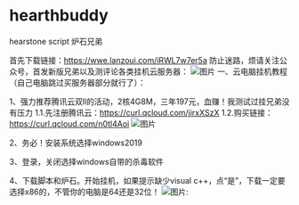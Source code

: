 # hearthbuddy
hearstone script 炉石兄弟

首先下载链接：https://wwe.lanzoui.com/iRWL7w7er5a
防止迷路，烦请关注公众号，首发新版兄弟以及测评论各类挂机云服务器：
![图片](https://uploader.shimo.im/f/zWXlzOiKvag1Pgj6.jpg!thumbnail?accessToken=eyJhbGciOiJIUzI1NiIsImtpZCI6ImRlZmF1bHQiLCJ0eXAiOiJKV1QifQ.eyJhdWQiOiJhY2Nlc3NfcmVzb3VyY2UiLCJleHAiOjE2MzYxNjk5NjQsImciOiJodlBYaGRwdnFYYzZ4R2NyIiwiaWF0IjoxNjM2MTY5NjY0LCJ1c2VySWQiOjM4NTc4OTMzfQ.y1odL_30UdL25eDXd3sGJ0goUSgm8G_bsqTbxKJqcbQ)
一、云电脑挂机教程（自己电脑跳过买服务器部分就行了）：

1、强力推荐腾讯云双ll的活动，2核4G8M，三年197元，血赚！我测试过挂兄弟没有压力
1.1.先注册腾讯云：https://curl.qcloud.com/jirxXSzX
1.2.购买链接：https://curl.qcloud.com/n0tl4Aoi
![图片](https://uploader.shimo.im/f/eFr0e2zTnwgRFFrD.png!thumbnail?accessToken=eyJhbGciOiJIUzI1NiIsImtpZCI6ImRlZmF1bHQiLCJ0eXAiOiJKV1QifQ.eyJhdWQiOiJhY2Nlc3NfcmVzb3VyY2UiLCJleHAiOjE2MzYxNjk5NjQsImciOiJodlBYaGRwdnFYYzZ4R2NyIiwiaWF0IjoxNjM2MTY5NjY0LCJ1c2VySWQiOjM4NTc4OTMzfQ.y1odL_30UdL25eDXd3sGJ0goUSgm8G_bsqTbxKJqcbQ)

2、务必！安装系统选择windows2019

3、登录，关闭选择windows自带的杀毒软件

4、下载脚本和炉石。开始挂机，如果提示缺少visual c++，点“是”，下载一定要选择x86的，不管你的电脑是64还是32位！
![图片:](https://uploader.shimo.im/f/F9qTNZAtdd6W4z21.PNG!thumbnail?accessToken=eyJhbGciOiJIUzI1NiIsImtpZCI6ImRlZmF1bHQiLCJ0eXAiOiJKV1QifQ.eyJhdWQiOiJhY2Nlc3NfcmVzb3VyY2UiLCJleHAiOjE2MzYxNjk5NjQsImciOiJodlBYaGRwdnFYYzZ4R2NyIiwiaWF0IjoxNjM2MTY5NjY0LCJ1c2VySWQiOjM4NTc4OTMzfQ.y1odL_30UdL25eDXd3sGJ0goUSgm8G_bsqTbxKJqcbQ)
